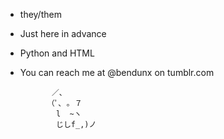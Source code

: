 - they/them
- Just here in advance
- Python and HTML 
- You can reach me at @bendunx on tumblr.com

             ／、             
            （ﾟ､ ｡ ７         
              l  ~ヽ       
              じしf_,)ノ
